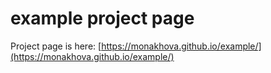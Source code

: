 # example project page

Project page is here: [https://monakhova.github.io/example/](https://monakhova.github.io/example/)
